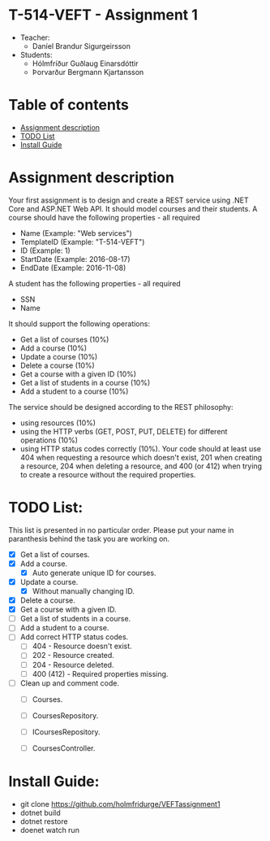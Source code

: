 # T-514-VEFT - Assignment 1
* Teacher: 
    - Daníel Brandur Sigurgeirsson
* Students:
    - Hólmfríður Guðlaug Einarsdóttir
    - Þorvarður Bergmann Kjartansson

Table of contents
=================
* [Assignment description](#assignment-description)
* [TODO List](#todo-list)
* [Install Guide](#install-guide)

Assignment description
======================
Your first assignment is to design and create a REST service using .NET Core and ASP.NET Web API. It should model courses and their students.
A course should have the following properties - all required
  - Name (Example: "Web services")
  - TemplateID (Example: "T-514-VEFT")
  - ID (Example: 1)
  - StartDate (Example: 2016-08-17)
  - EndDate (Example: 2016-11-08)

A student has the following properties - all required
  - SSN
  - Name

It should support the following operations:
  - Get a list of courses (10%)
  - Add a course (10%)
  - Update a course (10%)
  - Delete a course (10%)
  - Get a course with a given ID (10%)
  - Get a list of students in a course (10%)
  - Add a student to a course (10%)

The service should be designed according to the REST philosophy:
  - using resources (10%)
  - using the HTTP verbs (GET, POST, PUT, DELETE) for different operations (10%)
  - using HTTP status codes correctly (10%). Your code should at least use 404 when requesting a resource which doesn't exist, 201 when creating a resource, 204 when deleting a resource, and 400 (or 412) when trying to create a resource without the required properties.

TODO List:
=================

This list is presented in no particular order.
Please put your name in paranthesis behind the task you are working on.
  - [X] Get a list of courses.
  - [X] Add a course.
    - [X] Auto generate unique ID for courses.
  - [X] Update a course.
    - [X] Without manually changing ID.
  - [X] Delete a course.
  - [X] Get a course with a given ID.
  - [ ] Get a list of students in a course.
  - [ ] Add a student to a course.
  - [ ] Add correct HTTP status codes.
    - [ ] 404 - Resource doesn't exist.
    - [ ] 202 - Resource created.
    - [ ] 204 - Resource deleted.
    - [ ] 400 (412) - Required properties missing.
  - [ ] Clean up and comment code.
    - [ ] Courses.
    - [ ] CoursesRepository.
    - [ ] ICoursesRepository.
    - [ ] CoursesController.


Install Guide:
=================
  - git clone https://github.com/holmfridurge/VEFTassignment1
  - dotnet build
  - dotnet restore
  - doenet watch run